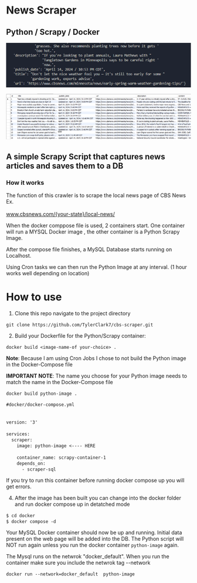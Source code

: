 # News Scraper
## Python / Scrapy / Docker
![alt text](imgs/terminal.png)

![alt text](imgs/workbench.png)



## A simple Scrapy Script that captures news articles and saves them to a DB
### How it works





The function of this crawler is to scrape the local news page of CBS News Ex. 
<br> <br>
www.cbsnews.com/{your-state}/local-news/

When the docker comppose file is used, 2 containers start. One container will run a MYSQL Docker image , the other container is a Python Scrapy Image. 

After the compose file finishes, a MySQL Database starts running on Localhost.

Using Cron tasks we can then run the Python Image at any interval. (1 hour works well depending on location)

# How to use

1. Clone this repo navigate to the project directory
```
git clone https://github.com/TylerClark7/cbs-scraper.git
```

2. Build your Dockerfile for the Python/Scrapy container:

```
docker build <image-name-of your-choice> .
```
<strong>Note</strong>: Because I am using Cron Jobs I chose to not build the Python image in the Docker-Compose file

<b>IMPORTANT NOTE</b>: The name you choose for your Python image needs to match the name in the Docker-Compose file

```
docker build python-image .
```
```
#docker/docker-compose.yml


version: '3'

services:
  scraper:
    image: python-image <---- HERE

    container_name: scrapy-container-1
    depends_on:
      - scraper-sql
```

If you try to run this container before running docker compose up you will get errors.

4. After the image has been built you can change into the docker folder and run docker compose up in detatched mode

```
$ cd docker
$ docker compose -d        
```

Your MySQL Docker container should now be up and running. Initial data present on the web page will be added into the DB. The Python script will NOT run again unless you run the docker container `python-image` again.

The Mysql runs on the netwrok "docker_default". When you run the container make sure you include the netwrok tag --network

```
docker run --network=docker_default  python-image
```



